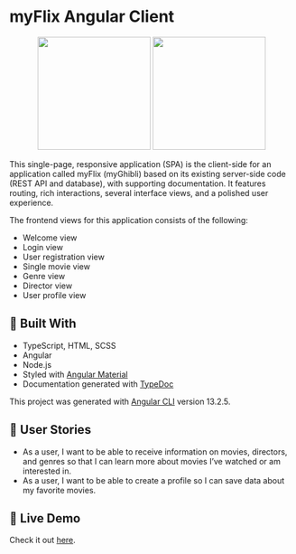 # myFlix Angular Client
<p align="center">
  <img height="200" src="https://i.imgur.com/eYSa59l.png" >
  <img height="200" src="https://i.imgur.com/Bmw0czZ.png" >
</p>
This single-page, responsive application  (SPA) is the client-side for an application called myFlix (myGhibli) based on its existing server-side code (REST API and database), with supporting documentation. It features  routing, rich interactions, several interface views, and a polished user experience.

The frontend views for this application consists of the following:
- Welcome view
- Login view
- User registration view
- Single movie view
- Genre view
- Director view
- User profile view

## 🔨 Built With 
- TypeScript, HTML, SCSS
- Angular
- Node.js
- Styled with [Angular Material](https://material.angular.io/)
- Documentation generated with [TypeDoc](https://typedoc.org/) 

This project was generated with [Angular CLI](https://github.com/angular/angular-cli) version 13.2.5.

## 📖 User Stories 
- As a user, I want to be able to receive information on movies, directors, and genres so that I
can learn more about movies I’ve watched or am interested in.
- As a user, I want to be able to create a profile so I can save data about my favorite movies.

## 🌱 Live Demo 
Check it out [here](https://cjwe.github.io/myFlix-Angular-client/welcome).



